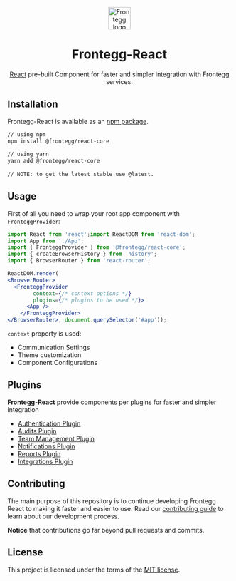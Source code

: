 
<p align="center">  
  <a href="https://www.frontegg.com/" rel="noopener" target="_blank">  
    <img style="margin-top:40px" height="50" src="https://frontegg.com/wp-content/uploads/2020/04/logo_frrontegg.svg" alt="Frontegg logo">  
  </a>  
</p>  
<h1 align="center">Frontegg-React</h1>  
<div align="center">  
  
[React](https://reactjs.org/) pre-built Component for faster and simpler integration with Frontegg services.  
</div>  
  
## Installation  
Frontegg-React is available as an [npm package](https://www.npmjs.com/package/@frontegg/react-core).  
  
```sh  
// using npm  
npm install @frontegg/react-core  
  
// using yarn  
yarn add @frontegg/react-core  
  
// NOTE: to get the latest stable use @latest.  
```   
## Usage  
  
First of all you need to wrap your root app component with ``FronteggProvider``: 
  
```jsx  
import React from 'react';import ReactDOM from 'react-dom';  
import App from './App';  
import { FronteggProvider } from '@frontegg/react-core';  
import { createBrowserHistory } from 'history';  
import { BrowserRouter } from 'react-router';  

ReactDOM.render(
<BrowserRouter>
  <FronteggProvider
        context={/* context options */}
        plugins={/* plugins to be used */}>
      <App />
    </FronteggProvider>
</BrowserRouter>, document.querySelector('#app'));  
```
``context`` property is used:

- Communication Settings
- Theme customization
- Component Configurations


## Plugins
**Frontegg-React** provide components per plugins for faster and simpler integration

- [Authentication Plugin](packages/auth)
- [Audits Plugin](packages/audits)
- [Team Management Plugin](packages/teams)
- [Notifications Plugin](packages/notifications)
- [Reports Plugin](packages/reports)
- [Integrations Plugin](packages/integrations)


## Contributing

The main purpose of this repository is to continue developing Frontegg React to making it faster and easier to use.
Read our [contributing guide](/CONTRIBUTING.md) to learn about our development process.

**Notice** that contributions go far beyond pull requests and commits.

## License

This project is licensed under the terms of the [MIT license](/LICENSE).
